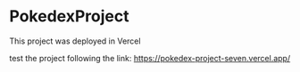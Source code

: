 # PokedexProject

This project was deployed in Vercel

test the project following the link: https://pokedex-project-seven.vercel.app/
